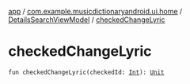 [app](../../index.md) / [com.example.musicdictionaryandroid.ui.home](../index.md) / [DetailsSearchViewModel](index.md) / [checkedChangeLyric](./checked-change-lyric.md)

# checkedChangeLyric

`fun checkedChangeLyric(checkedId: `[`Int`](https://kotlinlang.org/api/latest/jvm/stdlib/kotlin/-int/index.html)`): `[`Unit`](https://kotlinlang.org/api/latest/jvm/stdlib/kotlin/-unit/index.html)